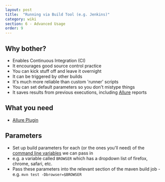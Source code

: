 ```yaml
---
layout: post
title:  "Running via Build Tool (e.g. Jenkins)"
category: wiki
section: 6 - Advanced Usage
order: 9
---
```


## Why bother?

- Enables Continuous Integration (CI)
- It encourages good source control practice
- You can kick stuff off and leave it overnight
- It can be triggered by other builds
- It's much more reliable than custom 'runner' scripts
- You can set default parameters so you don't mistype things
- It saves results from previous executions, including [Allure](http://allure.qatools.ru/) reports

## What you need

- [Allure Plugin](https://wiki.jenkins-ci.org/display/JENKINS/Allure+Plugin)

## Parameters

- Set up build parameters for each (or the ones you'll need) of the [command line variables](http://frameworkium.github.io/#_pages/Command-Line-Options.md) we can pass in
- e.g. a variable called `BROWSER` which has a dropdown list of firefox, chrome, safari, etc.
- Pass these parameters into the relevant section of the maven build job - e.g. `mvn test -Dbrowser=$BROWSER`
